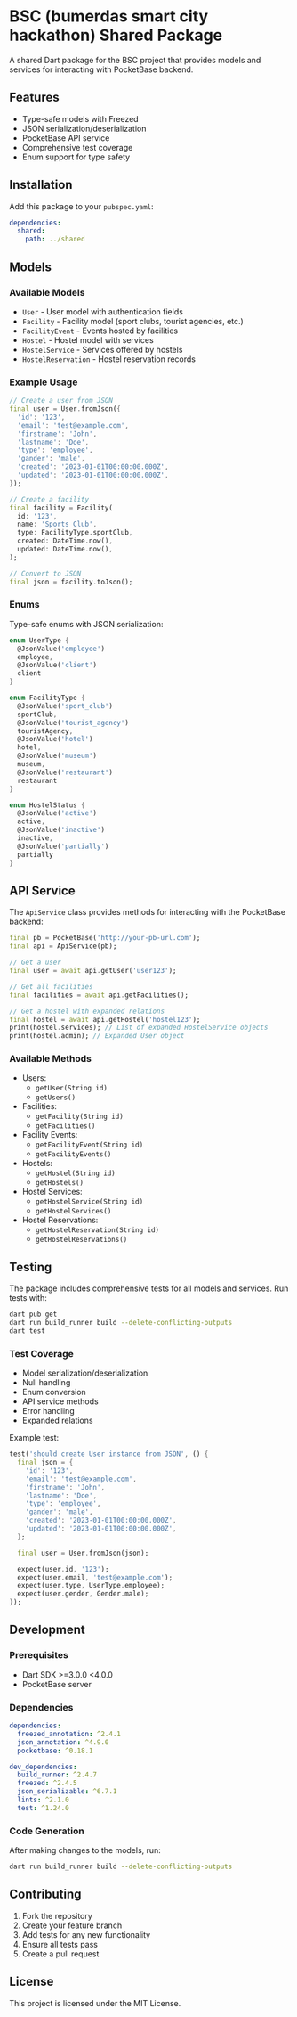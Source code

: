 # BSC (bumerdas smart city hackathon) Shared Package

A shared Dart package for the BSC project that provides models and services for interacting with PocketBase backend.

## Features

- Type-safe models with Freezed
- JSON serialization/deserialization
- PocketBase API service
- Comprehensive test coverage
- Enum support for type safety

## Installation

Add this package to your `pubspec.yaml`:

```yaml
dependencies:
  shared:
    path: ../shared
```

## Models

### Available Models

- `User` - User model with authentication fields
- `Facility` - Facility model (sport clubs, tourist agencies, etc.)
- `FacilityEvent` - Events hosted by facilities
- `Hostel` - Hostel model with services
- `HostelService` - Services offered by hostels
- `HostelReservation` - Hostel reservation records

### Example Usage

```dart
// Create a user from JSON
final user = User.fromJson({
  'id': '123',
  'email': 'test@example.com',
  'firstname': 'John',
  'lastname': 'Doe',
  'type': 'employee',
  'gander': 'male',
  'created': '2023-01-01T00:00:00.000Z',
  'updated': '2023-01-01T00:00:00.000Z',
});

// Create a facility
final facility = Facility(
  id: '123',
  name: 'Sports Club',
  type: FacilityType.sportClub,
  created: DateTime.now(),
  updated: DateTime.now(),
);

// Convert to JSON
final json = facility.toJson();
```

### Enums

Type-safe enums with JSON serialization:

```dart
enum UserType {
  @JsonValue('employee')
  employee,
  @JsonValue('client')
  client
}

enum FacilityType {
  @JsonValue('sport_club')
  sportClub,
  @JsonValue('tourist_agency')
  touristAgency,
  @JsonValue('hotel')
  hotel,
  @JsonValue('museum')
  museum,
  @JsonValue('restaurant')
  restaurant
}

enum HostelStatus {
  @JsonValue('active')
  active,
  @JsonValue('inactive')
  inactive,
  @JsonValue('partially')
  partially
}
```

## API Service

The `ApiService` class provides methods for interacting with the PocketBase backend:

```dart
final pb = PocketBase('http://your-pb-url.com');
final api = ApiService(pb);

// Get a user
final user = await api.getUser('user123');

// Get all facilities
final facilities = await api.getFacilities();

// Get a hostel with expanded relations
final hostel = await api.getHostel('hostel123');
print(hostel.services); // List of expanded HostelService objects
print(hostel.admin); // Expanded User object
```

### Available Methods

- Users:
  - `getUser(String id)`
  - `getUsers()`
- Facilities:
  - `getFacility(String id)`
  - `getFacilities()`
- Facility Events:
  - `getFacilityEvent(String id)`
  - `getFacilityEvents()`
- Hostels:
  - `getHostel(String id)`
  - `getHostels()`
- Hostel Services:
  - `getHostelService(String id)`
  - `getHostelServices()`
- Hostel Reservations:
  - `getHostelReservation(String id)`
  - `getHostelReservations()`

## Testing

The package includes comprehensive tests for all models and services. Run tests with:

```bash
dart pub get
dart run build_runner build --delete-conflicting-outputs
dart test
```

### Test Coverage

- Model serialization/deserialization
- Null handling
- Enum conversion
- API service methods
- Error handling
- Expanded relations

Example test:

```dart
test('should create User instance from JSON', () {
  final json = {
    'id': '123',
    'email': 'test@example.com',
    'firstname': 'John',
    'lastname': 'Doe',
    'type': 'employee',
    'gander': 'male',
    'created': '2023-01-01T00:00:00.000Z',
    'updated': '2023-01-01T00:00:00.000Z',
  };

  final user = User.fromJson(json);

  expect(user.id, '123');
  expect(user.email, 'test@example.com');
  expect(user.type, UserType.employee);
  expect(user.gender, Gender.male);
});
```

## Development

### Prerequisites

- Dart SDK >=3.0.0 <4.0.0
- PocketBase server

### Dependencies

```yaml
dependencies:
  freezed_annotation: ^2.4.1
  json_annotation: ^4.9.0
  pocketbase: ^0.18.1

dev_dependencies:
  build_runner: ^2.4.7
  freezed: ^2.4.5
  json_serializable: ^6.7.1
  lints: ^2.1.0
  test: ^1.24.0
```

### Code Generation

After making changes to the models, run:

```bash
dart run build_runner build --delete-conflicting-outputs
```

## Contributing

1. Fork the repository
2. Create your feature branch
3. Add tests for any new functionality
4. Ensure all tests pass
5. Create a pull request

## License

This project is licensed under the MIT License.